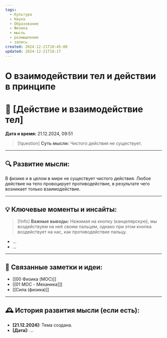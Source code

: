 ```yaml
---
tags:
  - Культура
  - Наука
  - Образование
  - Физика
  - мысль
  - размышление
  - запись
created: 2024-12-21T10:45:00
updated: 2024-12-21T18:17
---
```

# О взаимодействии тел и действии в принципе

# 💭  [Действие и взаимодействие тел]

**Дата и время:** 21.12.2024, 09:51

> [!question] **Суть мысли:**
> Чистого действия не существует.

---

## 🔍 Развитие мысли:

В физике и в целом в мире не существует чистого действия. Любое действие на тело провоцирует противодействие, в результате чего возникает только взаимодействие.

---

## 💡 Ключевые моменты и инсайты:

> [!info] **Важные выводы:**
> Нажимая на кнопку (канцелярскую), мы воздействуем на неё своим пальцем, однако при этом кнопка воздействует на нас, как противодействие пальцу.


- ...
- ...

---


## 🔄 Связанные заметки и идеи:

- [[00 Физика (MOC)]]
- [[01 MOC - Механика]]]
- [[Сила (физика)]]

---

## 🕰️ История развития мысли (если есть):

* **[21.12.2024]:**  Тема создана.
* **[Дата]:**  ...


